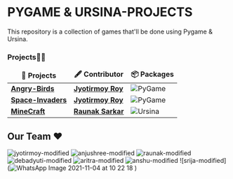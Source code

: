 # PYGAME & URSINA-PROJECTS

This repository is a collection of games that'll be done using Pygame & Ursina.


<h3>Projects🔺👑</h3>
<table>
  <thead align="center">
    <tr border: none;>
      <td><b>🎁 Projects</b></td>
      <td><b>🖋 Contributor</b></td>
      <td><b>📦 Packages</b></td>
    </tr>
  </thead>
  <tbody>
  <tr>
	    <td><a href="https://github.com/ItsRoy69/PYGAME-PROJECTS/tree/main/Angry-Birds"><b>Angry-Birds</b></a></td>
      <td><a href="https://github.com/ItsRoy69"/><b>Jyotirmoy Roy</b></a></td>
      <td><img alt="PyGame" alt="PyGame" src="https://img.shields.io/badge/PyGame%20-%2314354C.svg?logo=python&logoColor=white"></a></td>
      
  </tr>
  <tr>
	    <td><a href="https://github.com/ItsRoy69/PYGAME-PROJECTS/tree/main/Space-Invaders"><b>Space-Invaders</b></a></td>
      <td><a href="https://github.com/ItsRoy69"/><b>Jyotirmoy Roy</b></a></td>
      <td><img alt="PyGame" alt="PyGame" src="https://img.shields.io/badge/PyGame%20-%2314354C.svg?logo=python&logoColor=white"></a></td>
  </tr>    
	<tr>
	    <td><a href=""><b>MineCraft</b></a></td>
      <td><a href=""/><b>Raunak Sarkar</b></a></td>
      <td><img alt="Ursina" alt="Ursina" src="https://img.shields.io/badge/Ursina%20-blue.svg?logo=python&logoColor=white"></a></td>
  </tr>
 
 
  </tbody>	 
</table>


## Our Team ♥

![jyotirmoy-modified](https://user-images.githubusercontent.com/72851613/139521878-4fd74fae-1679-4a02-91e0-f8614a26b9bd.png)
![anjushree-modified]() 
![raunak-modified]()
![debadyuti-modified](https://user-images.githubusercontent.com/72851613/139521879-ab7b12c6-57b8-4499-a31f-308ae54dcd77.png)
![aritra-modified]() 
![anshu-modified]()
![srija-modified](![WhatsApp Image 2021-11-04 at 10 22 18](https://user-images.githubusercontent.com/78967360/140260086-0fb653ec-8642-4734-a781-27e3ab9e977e.jpeg)
) 


